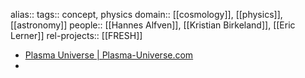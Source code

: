 alias::
tags:: concept, physics
domain:: [[cosmology]], [[physics]], [[astronomy]] 
people:: [[Hannes Alfven]], [[Kristian Birkeland]], [[Eric Lerner]] 
rel-projects:: [[FRESH]] 

- [Plasma Universe | Plasma-Universe.com](https://www.plasma-universe.com/Plasma-Universe/)
-